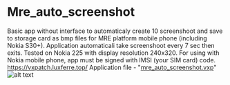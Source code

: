 # Mre_auto_screenshot
Basic app without interface to automaticaly create 10 screenshoot and save to storage card as bmp files for MRE platform mobile phone (including Nokia S30+). Application automaticali take screenshoot every 7 sec then exits. Tested on Nokia 225 with display resolution 240x320. For using with Nokia mobile phone, app must be signed with IMSI (your SIM card) code. https://vxpatch.luxferre.top/ 
Application file - "[mre_auto_screenshot.vxp](https://github.com/RDZDX/mre_auto_screenshot/blob/main/mre_auto_screenshot.vxp?raw=true)"
![alt text](https://rdzdx.github.io/mre_auto_screenshot/picture.jpg)
